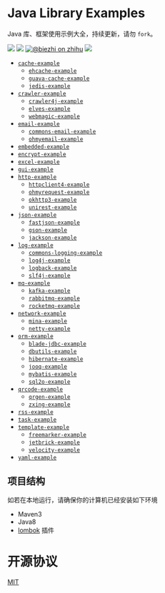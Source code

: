 # Java Library Examples

Java 库、框架使用示例大全，持续更新，请勿 `fork`。

[![](https://img.shields.io/travis/biezhi/java-library-examples.svg)](https://travis-ci.org/biezhi/java-library-examples)
[![](https://img.shields.io/badge/license-MIT-FF0080.svg)](https://github.com/biezhi/java-library-examples/blob/master/LICENSE)
[![@biezhi on zhihu](https://img.shields.io/badge/zhihu-%40biezhi-red.svg)](https://www.zhihu.com/people/biezhi)
[![](https://img.shields.io/github/followers/biezhi.svg?style=social&label=Follow%20Me&maxAge=2592000)](https://github.com/biezhi)

- [`cache-example`](https://github.com/biezhi/java-library-examples/tree/master/cache-example)
    - [`ehcache-example`](https://github.com/biezhi/java-library-examples/blob/master/cache-example/ehcache-example)
    - [`guava-cache-example`](https://github.com/biezhi/java-library-examples/blob/master/cache-example/guava-cache-example)
    - [`jedis-example`](https://github.com/biezhi/java-library-examples/blob/master/cache-example/jedis-example)
- [`crawler-example`](https://github.com/biezhi/java-library-examples/blob/master/crawler-example)
    - [`crawler4j-example`](https://github.com/biezhi/java-library-examples/blob/master/crawler-example/crawler4j-example)
    - [`elves-example`](https://github.com/biezhi/java-library-examples/blob/master/crawler-example/elves-example)
    - [`webmagic-example`](https://github.com/biezhi/java-library-examples/blob/master/crawler-example/webmagic-example)
- [`email-example`](https://github.com/biezhi/java-library-examples/tree/master/email-example)
    - [`commons-email-example`](https://github.com/biezhi/java-library-examples/tree/master/email-example/commons-email-example/src/main/java/io/github/biezhi/email)
    - [`ohmyemail-example`](https://github.com/biezhi/java-library-examples/blob/master/email-example/ohmyemail-example)
- [`embedded-example`](https://github.com/biezhi/java-library-examples/blob/master/embedded-example)
- [`encrypt-example`](https://github.com/biezhi/java-library-examples/blob/master/encrypt-example)
- [`excel-example`](https://github.com/biezhi/java-library-examples/blob/master/excel-example)
- [`gui-example`](https://github.com/biezhi/java-library-examples/blob/master/gui-example)
- [`http-example`](https://github.com/biezhi/java-library-examples/blob/master/http-example)
    - [`httpclient4-example`](https://github.com/biezhi/java-library-examples/tree/master/http-example/httpclient4-example/src/main/java/io/github/biezhi/httpclient4)
    - [`ohmyrequest-example`](https://github.com/biezhi/java-library-examples/blob/master/http-example/ohmyrequest-example)
    - [`okhttp3-example`](https://github.com/biezhi/java-library-examples/tree/master/http-example/okhttp3-example/src/main/java/io/github/biezhi/okhttp3)
    - [`unirest-example`](https://github.com/biezhi/java-library-examples/tree/master/http-example/unirest-example/src/main/java/io/github/biezhi/unirest)
- [`json-example`](https://github.com/biezhi/java-library-examples/blob/master/json-example)
    - [`fastjson-example`](https://github.com/biezhi/java-library-examples/tree/master/json-example/fastjson-example/src/main/java/io/github/biezhi/json/fastjson)
    - [`gson-example`](https://github.com/biezhi/java-library-examples/tree/master/json-example/gson-exmaple/src/main/java/io/github/biezhi/json/gson)
    - [`jackson-example`](https://github.com/biezhi/java-library-examples/tree/master/json-example/jackson-example/src/main/java/io/github/biezhi/json/jackson)
- [`log-example`](https://github.com/biezhi/java-library-examples/blob/master/log-example)
    - [`commons-logging-example`](https://github.com/biezhi/java-library-examples/tree/master/log-example/commons-logging-example/src/main/java/io/github/biezhi/commons/logging)
    - [`log4j-example`](https://github.com/biezhi/java-library-examples/blob/master/log-example/log4j-example/src/main/java/io/github/biezhi/log4j)
    - [`logback-example`](https://github.com/biezhi/java-library-examples/blob/master/log-example/logback-example/src/main/java/io/github/biezhi/logback)
    - [`slf4j-example`](https://github.com/biezhi/java-library-examples/blob/master/log-example/slf4j-example/src/main/java/io/github/biezhi/slf4j)
- [`mq-example`](https://github.com/biezhi/java-library-examples/blob/master/mq-example)
    - [`kafka-example`](https://github.com/biezhi/java-library-examples/blob/master/mq-example/kafka-example)
    - [`rabbitmq-example`](https://github.com/biezhi/java-library-examples/blob/master/mq-example/rabbitmq-example)
    - [`rocketmq-example`](https://github.com/biezhi/java-library-examples/blob/master/mq-example/rocketmq-example)
- [`network-example`](https://github.com/biezhi/java-library-examples/blob/master/network-example)
    - [`mina-example`](https://github.com/biezhi/java-library-examples/blob/master/network-example/mina-example)
    - [`netty-example`](https://github.com/biezhi/java-library-examples/blob/master/network-example/netty-example)
- [`orm-example`](https://github.com/biezhi/java-library-examples/blob/master/orm-example)
    - [`blade-jdbc-example`](https://github.com/biezhi/java-library-examples/blob/master/orm-example/blade-jdbc-example)
    - [`dbutils-example`](https://github.com/biezhi/java-library-examples/blob/master/orm-example/dbutils-example)
    - [`hibernate-example`](https://github.com/biezhi/java-library-examples/blob/master/orm-example/hibernate-example)
    - [`jooq-example`](https://github.com/biezhi/java-library-examples/blob/master/orm-example/jooq-example)
    - [`mybatis-example`](https://github.com/biezhi/java-library-examples/blob/master/orm-example/mybatis-example)
    - [`sql2o-example`](https://github.com/biezhi/java-library-examples/blob/master/orm-example/sql2o-example)
- [`qrcode-example`](https://github.com/biezhi/java-library-examples/blob/master/qrcode-example)
    - [`qrgen-example`](https://github.com/biezhi/java-library-examples/blob/master/qrcode-example/qrgen-example)
    - [`zxing-example`](https://github.com/biezhi/java-library-examples/blob/master/qrcode-example/zxing-example)
- [`rss-example`](https://github.com/biezhi/java-library-examples/blob/master/rss-example)
- [`task-example`](https://github.com/biezhi/java-library-examples/blob/master/task-example)
- [`template-example`](https://github.com/biezhi/java-library-examples/blob/master/template-example)
    - [`freemarker-example`](https://github.com/biezhi/java-library-examples/blob/master/template-example/freemarker-example)
    - [`jetbrick-example`](https://github.com/biezhi/java-library-examples/blob/master/template-example/jetbrick-example)
    - [`velocity-example`](https://github.com/biezhi/java-library-examples/blob/master/template-example/velocity-example)
- [`yaml-example`](https://github.com/biezhi/java-library-examples/tree/master/yaml-example/src/main/java/io/github/biezhi/yaml)

## 项目结构

如若在本地运行，请确保你的计算机已经安装如下环境

- Maven3
- Java8
- [lombok](https://projectlombok.org/) 插件

# 开源协议

[MIT](https://github.com/biezhi/java-library-examples/blob/master/LICENSE)
